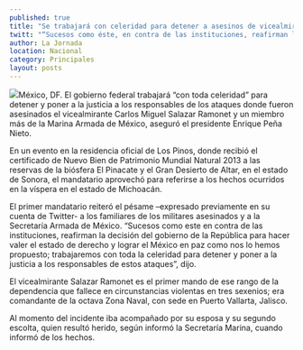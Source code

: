 ```yaml
---
published: true
title: "Se trabajará con celeridad para detener a asesinos de vicealmirante: Peña Nieto"
twitt: "“Sucesos como éste, en contra de las instituciones, reafirman la decisión del gobierno de la República para hacer valer el estado de derecho y lograr el México en paz como nos lo hemos propuesto”, dijo el mandatario"
author: La Jornada
location: Nacional
category: Principales
layout: posts
---
```


![](http://i.imgur.com/Z3cAYJdm.jpg)México, DF. El gobierno federal trabajará “con toda celeridad” para detener y poner a la justicia a los responsables de los ataques donde fueron asesinados el vicealmirante Carlos Miguel Salazar Ramonet y un miembro más de la Marina Armada de México, aseguró el presidente Enrique Peña Nieto.

En un evento en la residencia oficial de Los Pinos, donde recibió el certificado de Nuevo Bien de Patrimonio Mundial Natural 2013 a las reservas de la biósfera El Pinacate y el Gran Desierto de Altar, en el estado de Sonora, el mandatario aprovechó para referirse a los hechos ocurridos en la víspera en el estado de Michoacán.

El primer mandatario reiteró el pésame –expresado previamente en su cuenta de Twitter- a los familiares de los militares asesinados y a la Secretaría Armada de México. “Sucesos como este en contra de las instituciones, reafirman la decisión del gobierno de la República para hacer valer el estado de derecho y lograr el México en paz como nos lo hemos propuesto; trabajaremos con toda  la celeridad para detener y poner a la justicia a los responsables de estos ataques”, dijo.

El vicealmirante Salazar Ramonet es el primer mando de ese rango de la dependencia que fallece en circunstancias violentas en tres sexenios; era comandante de la octava Zona Naval, con sede en Puerto Vallarta, Jalisco.

Al momento del incidente iba acompañado por su esposa y su segundo escolta, quien resultó herido, según informó la Secretaría Marina, cuando informó de los hechos.
